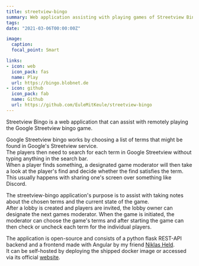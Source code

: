 ```yaml
---
title: streetview-bingo
summary: Web application assisting with playing games of Streetview Bingo.
tags:
date: "2021-03-06T00:00:00Z"

image:
  caption:
  focal_point: Smart

links:
- icon: web
  icon_pack: fas
  name: Play
  url: https://bingo.blobnet.de
- icon: github
  icon_pack: fab
  name: Github
  url: https://github.com/EuleMitKeule/streetview-bingo
---
```


Streetview Bingo is a web application that can assist with remotely playing the Google Streetview bingo game.<br>

Google Streetview bingo works by choosing a list of terms that might be found in Google's Streetview service.<br>
The players then need to search for each term in Google Streetview without typing anything in the search bar.<br>
When a player finds something, a designated game moderator will then take a look at the player's find
and decide whether the find satisfies the term.
This usually happens with sharing one's screen over something like Discord.

The streetview-bingo application's purpose is to assist with taking notes about the chosen terms and the current state of the game.<br>
After a lobby is created and players are invited, the lobby owner can designate the next games moderator. When the game is initiated,
the moderator can choose the game's terms and after starting the game can then check or uncheck each term for the individual players.

The application is open-source and consists of a python flask REST-API backend and a frontend made with Angular by my friend [Niklas Held](https://github.com/niklasheld).<br>
It can be self-hosted by deploying the shipped docker image or accessed via its official [website](https://bingo.blobnet.de/).

